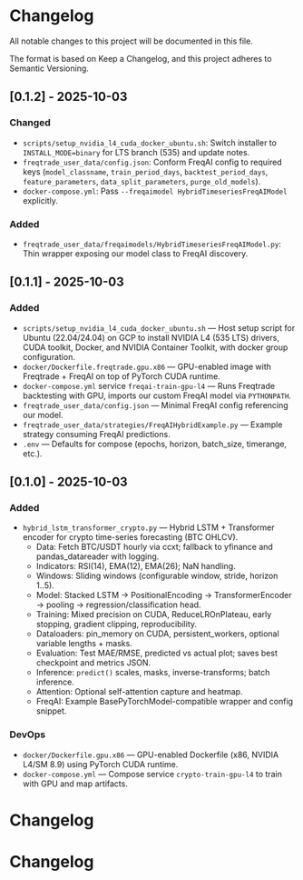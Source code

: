 # Changelog

All notable changes to this project will be documented in this file.

The format is based on Keep a Changelog, and this project adheres to Semantic Versioning.

## [0.1.2] - 2025-10-03
### Changed
- `scripts/setup_nvidia_l4_cuda_docker_ubuntu.sh`: Switch installer to `INSTALL_MODE=binary` for LTS branch (535) and update notes.
 - `freqtrade_user_data/config.json`: Conform FreqAI config to required keys (`model_classname`, `train_period_days`, `backtest_period_days`, `feature_parameters`, `data_split_parameters`, `purge_old_models`).
 - `docker-compose.yml`: Pass `--freqaimodel HybridTimeseriesFreqAIModel` explicitly.

### Added
- `freqtrade_user_data/freqaimodels/HybridTimeseriesFreqAIModel.py`: Thin wrapper exposing our model class to FreqAI discovery.

## [0.1.1] - 2025-10-03
### Added
- `scripts/setup_nvidia_l4_cuda_docker_ubuntu.sh` — Host setup script for Ubuntu (22.04/24.04) on GCP to install NVIDIA L4 (535 LTS) drivers, CUDA toolkit, Docker, and NVIDIA Container Toolkit, with docker group configuration.
 - `docker/Dockerfile.freqtrade.gpu.x86` — GPU-enabled image with Freqtrade + FreqAI on top of PyTorch CUDA runtime.
 - `docker-compose.yml` service `freqai-train-gpu-l4` — Runs Freqtrade backtesting with GPU, imports our custom FreqAI model via `PYTHONPATH`.
 - `freqtrade_user_data/config.json` — Minimal FreqAI config referencing our model.
 - `freqtrade_user_data/strategies/FreqAIHybridExample.py` — Example strategy consuming FreqAI predictions.
 - `.env` — Defaults for compose (epochs, horizon, batch_size, timerange, etc.).

## [0.1.0] - 2025-10-03
### Added
- `hybrid_lstm_transformer_crypto.py` — Hybrid LSTM + Transformer encoder for crypto time-series forecasting (BTC OHLCV).
  - Data: Fetch BTC/USDT hourly via ccxt; fallback to yfinance and pandas_datareader with logging.
  - Indicators: RSI(14), EMA(12), EMA(26); NaN handling.
  - Windows: Sliding windows (configurable window, stride, horizon 1..5).
  - Model: Stacked LSTM → PositionalEncoding → TransformerEncoder → pooling → regression/classification head.
  - Training: Mixed precision on CUDA, ReduceLROnPlateau, early stopping, gradient clipping, reproducibility.
  - Dataloaders: pin_memory on CUDA, persistent_workers, optional variable lengths + masks.
  - Evaluation: Test MAE/RMSE, predicted vs actual plot; saves best checkpoint and metrics JSON.
  - Inference: `predict()` scales, masks, inverse-transforms; batch inference.
  - Attention: Optional self-attention capture and heatmap.
  - FreqAI: Example BasePyTorchModel-compatible wrapper and config snippet.

### DevOps
- `docker/Dockerfile.gpu.x86` — GPU-enabled Dockerfile (x86, NVIDIA L4/SM 8.9) using PyTorch CUDA runtime.
- `docker-compose.yml` — Compose service `crypto-train-gpu-l4` to train with GPU and map artifacts.
# Changelog
# Changelog
